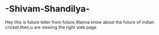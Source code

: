 # -Shivam-Shandilya-
Hey this is future teller from future,Wanna know about the future of indian cricket.then,u are viewing the right web page 
